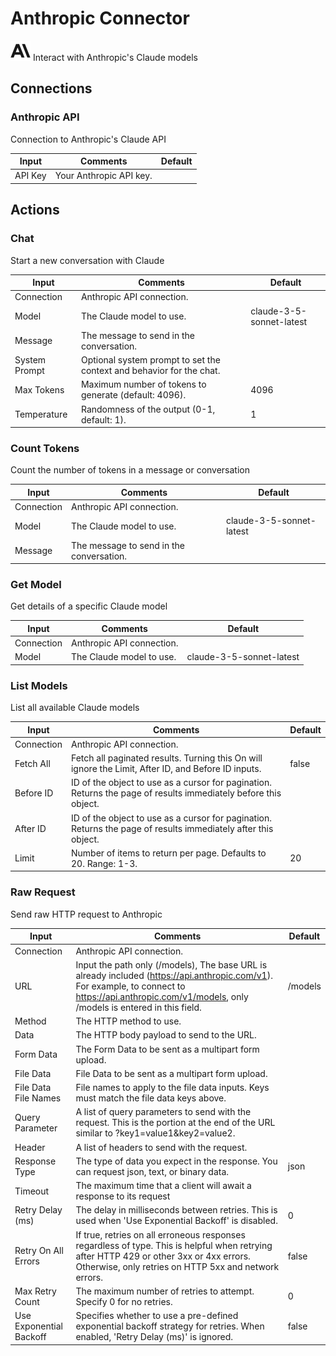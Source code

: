 # Anthropic Connector

![Anthropic](./assets/anthropic.png#connector-icon)
Interact with Anthropic&#x27;s Claude models

## Connections

### Anthropic API

Connection to Anthropic's Claude API

| Input   | Comments                | Default |
| ------- | ----------------------- | ------- |
| API Key | Your Anthropic API key. |         |

## Actions

### Chat

Start a new conversation with Claude

| Input         | Comments                                                             | Default                  |
| ------------- | -------------------------------------------------------------------- | ------------------------ |
| Connection    | Anthropic API connection.                                            |                          |
| Model         | The Claude model to use.                                             | claude-3-5-sonnet-latest |
| Message       | The message to send in the conversation.                             |                          |
| System Prompt | Optional system prompt to set the context and behavior for the chat. |                          |
| Max Tokens    | Maximum number of tokens to generate (default: 4096).                | 4096                     |
| Temperature   | Randomness of the output (0-1, default: 1).                          | 1                        |

### Count Tokens

Count the number of tokens in a message or conversation

| Input      | Comments                                 | Default                  |
| ---------- | ---------------------------------------- | ------------------------ |
| Connection | Anthropic API connection.                |                          |
| Model      | The Claude model to use.                 | claude-3-5-sonnet-latest |
| Message    | The message to send in the conversation. |                          |

### Get Model

Get details of a specific Claude model

| Input      | Comments                  | Default                  |
| ---------- | ------------------------- | ------------------------ |
| Connection | Anthropic API connection. |                          |
| Model      | The Claude model to use.  | claude-3-5-sonnet-latest |

### List Models

List all available Claude models

| Input      | Comments                                                                                                        | Default |
| ---------- | --------------------------------------------------------------------------------------------------------------- | ------- |
| Connection | Anthropic API connection.                                                                                       |         |
| Fetch All  | Fetch all paginated results. Turning this On will ignore the Limit, After ID, and Before ID inputs.             | false   |
| Before ID  | ID of the object to use as a cursor for pagination. Returns the page of results immediately before this object. |         |
| After ID   | ID of the object to use as a cursor for pagination. Returns the page of results immediately after this object.  |         |
| Limit      | Number of items to return per page. Defaults to 20. Range: 1-3.                                                 | 20      |

### Raw Request

Send raw HTTP request to Anthropic

| Input                   | Comments                                                                                                                                                                                               | Default |
| ----------------------- | ------------------------------------------------------------------------------------------------------------------------------------------------------------------------------------------------------ | ------- |
| Connection              | Anthropic API connection.                                                                                                                                                                              |         |
| URL                     | Input the path only (/models), The base URL is already included (https://api.anthropic.com/v1). For example, to connect to https://api.anthropic.com/v1/models, only /models is entered in this field. | /models |
| Method                  | The HTTP method to use.                                                                                                                                                                                |         |
| Data                    | The HTTP body payload to send to the URL.                                                                                                                                                              |         |
| Form Data               | The Form Data to be sent as a multipart form upload.                                                                                                                                                   |         |
| File Data               | File Data to be sent as a multipart form upload.                                                                                                                                                       |         |
| File Data File Names    | File names to apply to the file data inputs. Keys must match the file data keys above.                                                                                                                 |         |
| Query Parameter         | A list of query parameters to send with the request. This is the portion at the end of the URL similar to ?key1=value1&key2=value2.                                                                    |         |
| Header                  | A list of headers to send with the request.                                                                                                                                                            |         |
| Response Type           | The type of data you expect in the response. You can request json, text, or binary data.                                                                                                               | json    |
| Timeout                 | The maximum time that a client will await a response to its request                                                                                                                                    |         |
| Retry Delay (ms)        | The delay in milliseconds between retries. This is used when 'Use Exponential Backoff' is disabled.                                                                                                    | 0       |
| Retry On All Errors     | If true, retries on all erroneous responses regardless of type. This is helpful when retrying after HTTP 429 or other 3xx or 4xx errors. Otherwise, only retries on HTTP 5xx and network errors.       | false   |
| Max Retry Count         | The maximum number of retries to attempt. Specify 0 for no retries.                                                                                                                                    | 0       |
| Use Exponential Backoff | Specifies whether to use a pre-defined exponential backoff strategy for retries. When enabled, 'Retry Delay (ms)' is ignored.                                                                          | false   |
